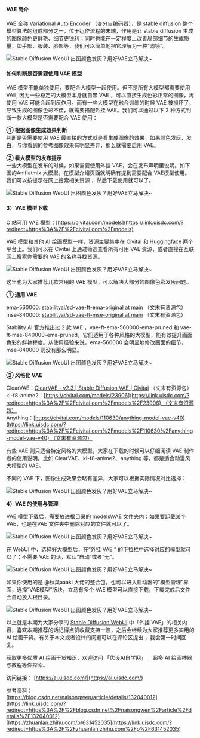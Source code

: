 #### VAE 简介

VAE 全称 Variational Auto Encoder （变分自编码器），是 stable diffusion 整个模型算法的组成部分之一，位于运作流程的末端，作用是让 stable diffusion 生成的图像颜色更鲜艳、细节更锐利；同时也能在一定程度上改善局部细节的生成质量，如手部、服装、脸部等，我们可以简单地把它理解为一种“滤镜”。

![Stable Diffusion WebUI 出图颜色发灰？用好VAE立马解决~](https://image.uisdc.com/wp-content/uploads/2023/08/1.png)
#### 如何判断是否需要使用 VAE 模型

VAE 模型不能单独使用，要配合大模型一起使用。但不是所有大模型都需要使用 VAE, 因为一些稳定的大模型本身就自带 VAE ，可以直接生成色彩正常的图像，再使用 VAE 可能会起到反作用。而有一些大模型在融合训练的时候 VAE 被损坏了，导致生成的图像色彩不佳，就需要搭配外挂 VAE。我们可以通过以下 2 种方式判断一款大模型是否需要配合 VAE 使用：

**① 根据图像生成效果判断**  
判断是否需要使用 VAE 最直接的方式就是看生成图像的效果，如果颜色发灰、发白，与你看到的参考图像效果有明显差异，那么就需要启用 VAE。

**② 看大模型的发布提示**  
一些大模型在发布的时候，如果需要使用外挂 VAE，会在发布声明里说明。如下图的Aniflatmix 大模型，在模型介绍页面就明确有提到需要配合 VAE模型使用。我们可以按提示在网上搜索相关资源 ，然后下载使用就可以了。

![Stable Diffusion WebUI 出图颜色发灰？用好VAE立马解决~](https://image.uisdc.com/wp-content/uploads/2023/08/2.png)

#### 3）VAE 模型下载

C 站可用 VAE 模型：[https://civitai.com/models](https://link.uisdc.com/?redirect=https%3A%2F%2Fcivitai.com%2Fmodels)

VAE 模型和其他 AI 绘画模型一样，资源主要集中在 Civitai 和 Huggingface 两个平台上。我们可以在 Civitai 上通过筛选查看所有可用 VAE 资源，或者直接在互联网上搜索你需要的 VAE 的名称寻找资源。

![Stable Diffusion WebUI 出图颜色发灰？用好VAE立马解决~](https://image.uisdc.com/wp-content/uploads/2023/08/3.png)

这里也为大家推荐几款常用的 VAE 模型，可以解决大部分的图像色彩发灰问题。

**① 通用 VAE**

ema-560000: [stabilityai/sd-vae-ft-ema-original at main](https://link.uisdc.com/?redirect=https%3A%2F%2Fhuggingface.co%2Fstabilityai%2Fsd-vae-ft-ema-original%2Ftree%2Fmain) （文末有资源包）  
mse-840000: [stabilityai/sd-vae-ft-mse-original at main](https://link.uisdc.com/?redirect=https%3A%2F%2Fhuggingface.co%2Fstabilityai%2Fsd-vae-ft-mse-original%2Ftree%2Fmain) （文末有资源包）

Stability AI 官方推出过 2 款 VAE ，vae-ft-ema-560000-ema-pruned 和 vae-ft-mse-840000-ema-pruned，它们适用于各种风格的大模型，能有效提升画面色彩的鲜艳程度。从使用经验来说，ema-560000 会明显地修改画面的细节，mse-840000 则没有那么明显。

![Stable Diffusion WebUI 出图颜色发灰？用好VAE立马解决~](https://image.uisdc.com/wp-content/uploads/2023/08/4.png)

**② 风格化 VAE**

ClearVAE：[ClearVAE - v2.3 | Stable Diffusion VAE | Civitai](https://link.uisdc.com/?redirect=https%3A%2F%2Fcivitai.com%2Fmodels%2F22354%2Fclearvae) （文末有资源包）  
kl-f8-anime2：[https://civitai.com/models/23906](https://link.uisdc.com/?redirect=https%3A%2F%2Fcivitai.com%2Fmodels%2F23906) （文末有资源包）  
Anything：[https://civitai.com/models/110630/anything-model-vae-v40](https://link.uisdc.com/?redirect=https%3A%2F%2Fcivitai.com%2Fmodels%2F110630%2Fanything-model-vae-v40) （文末有资源包）

有些 VAE 则只适合特定风格的大模型，大家在下载的时候可以仔细阅读 VAE 制作者的使用说明。比如 ClearVAE、kl-f8-anime2、anything 等，都是适合动漫风大模型的 VAE。

不同的 VAE 下，图像生成效果会略有差异，大家可以根据实际情况对比选择：

![Stable Diffusion WebUI 出图颜色发灰？用好VAE立马解决~](https://image.uisdc.com/wp-content/uploads/2023/08/06.png)

**4）VAE 的使用与管理**

VAE 模型下载后，需要放进根目录的 models\VAE 文件夹内；如果要卸载某个VAE，也是在VAE 文件夹中删除对应的文件就可以了。

![Stable Diffusion WebUI 出图颜色发灰？用好VAE立马解决~](https://image.uisdc.com/wp-content/uploads/2023/08/7.png)

在 WebUI 中，选择好大模型后，在“外挂 VAE ” 的下拉栏中选择对应的模型就可以了；不需要 VAE 的话，默认“自动”或者“无”。

![Stable Diffusion WebUI 出图颜色发灰？用好VAE立马解决~](https://image.uisdc.com/wp-content/uploads/2023/08/8.png)

如果你使用的是 @秋葉aaaki 大佬的整合包，也可以进入启动器的“模型管理”界面，选择“VAE模型”版块，立马有多个 VAE 模型可以直接下载，下载完成后文件会自动放入根目录。

![Stable Diffusion WebUI 出图颜色发灰？用好VAE立马解决~](https://image.uisdc.com/wp-content/uploads/2023/08/9.png)

以上就是本期为大家分享的 [Stable Diffusion WebUI](https://www.uisdc.com/tag/stable-diffusion-webui) 中「外挂 VAE」的相关内容，喜欢本期推荐的话记得点赞收藏支持一波，之后会继续为大家推荐更多实用的 AI 绘画干货。有关于本文或者设计的问题可以在评论区提出 ，我会第一时间回复。

获取更多优质 AI 绘画干货知识，欢迎访问 「优设AI自学网」 ，超多 AI 绘画神器与教程等你探索。

访问链接： [https://ai.uisdc.com/](https://ai.uisdc.com/)

参考资料：  
[https://blog.csdn.net/naisongwen/article/details/132040012](https://link.uisdc.com/?redirect=https%3A%2F%2Fblog.csdn.net%2Fnaisongwen%2Farticle%2Fdetails%2F132040012)  
[https://zhuanlan.zhihu.com/p/631452035](https://link.uisdc.com/?redirect=https%3A%2F%2Fzhuanlan.zhihu.com%2Fp%2F631452035)